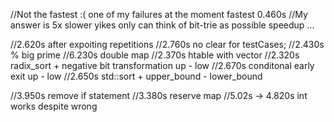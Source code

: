 //Not the fastest :( one of my failures at the moment fastest 0.460s
//My answer is 5x slower yikes only can think of bit-trie as possible speedup ...


//2.620s after expoiting repetitions
//2.760s no clear for testCases;
//2.430s % big prime
//6.230s double map
//2.370s htable with vector
//2.320s radix_sort + negative bit transformation up - low
//2.670s conditonal early exit up - low
//2.650s std::sort + upper_bound - lower_bound

//3.950s remove if statement 
//3.380s reserve map
//5.02s -> 4.820s  int works despite wrong